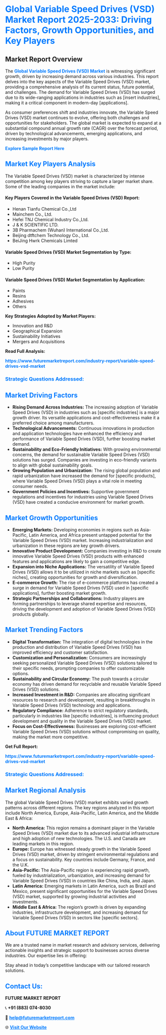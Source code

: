 <h1 style="color: #007BFF;">Global Variable Speed Drives (VSD) Market Report 2025-2033: Driving Factors, Growth Opportunities, and Key Players</h1>

<section id="overview">
<h2>Market Report Overview</h2>
<p>The <a href="https://www.futuremarketreport.com/industry-report/variable-speed-drives-vsd-market" style="color: #007BFF; text-decoration: none;"><strong>Global Variable Speed Drives (VSD) Market</strong></a> is witnessing significant growth, driven by increasing demand across various industries. This report delves into the key aspects of the Variable Speed Drives (VSD) market, providing a comprehensive analysis of its current status, future potential, and challenges. The demand for Variable Speed Drives (VSD) has surged due to its wide-ranging applications in industries such as [insert industries], making it a critical component in modern-day [applications].</p>
<p>As consumer preferences shift and industries innovate, the Variable Speed Drives (VSD) market continues to evolve, offering both challenges and opportunities for stakeholders. The global market is expected to expand at a substantial compound annual growth rate (CAGR) over the forecast period, driven by technological advancements, emerging applications, and increasing investments by major players.</p>
</section>

<section id="overview">
<p><a href="https://www.futuremarketreport.com/request-sample/reportId=33213" style="color: #007BFF; text-decoration: none;"><strong>Explore Sample Report Here</strong></a></p>
</section>

<section id="key-players">
<h2 style="color: #007BFF;">Market Key Players Analysis</h2>
<p>The Variable Speed Drives (VSD) market is characterized by intense competition among key players striving to capture a larger market share. Some of the leading companies in the market include:</p>
<h4>Key Players Covered in the Variable Speed Drives (VSD) Report:</h4>
<ul><li>Henan Tianfu Chemical Co.,Ltd</li><li>Mainchem Co., Ltd.</li><li>Hefei TNJ Chemical Industry Co.,Ltd.</li><li>J &amp; K SCIENTIFIC LTD.</li><li>3B Pharmachem (Wuhan) International Co.,Ltd.</li><li>Beijing dtftchem Technology Co., Ltd.</li><li>BeiJing Hwrk Chemicals Limted</li></ul>
<h4>Variable Speed Drives (VSD) Market Segmentation by Type:</h4>
<ul><li>High Purity</li><li>Low Purity</li></ul>

<h4>Variable Speed Drives (VSD) Market Segmentation by Application:</h4>
<ul><li>Paints</li><li>Resins</li><li>Adhesives</li><li>Others</li></ul>
<p><strong>Key Strategies Adopted by Market Players:</strong></p>
<ul>
<li>Innovation and R&D</li>
<li>Geographical Expansion</li>
<li>Sustainability Initiatives</li>
<li>Mergers and Acquisitions</li>
</ul>
</section>

<section>
<p><strong>Read Full Analysis: </strong></p><a href="https://www.futuremarketreport.com/industry-report/variable-speed-drives-vsd-market" style="color: #007BFF; text-decoration: none;"><strong>https://www.futuremarketreport.com/industry-report/variable-speed-drives-vsd-market</strong></a>
<h3 style="color: #007BFF;">Strategic Questions Addressed:</h3>
</section>

<section id="driving-factors">
<h2 style="color: #007BFF;">Market Driving Factors</h2>
<ul>
<li><strong>Rising Demand Across Industries:</strong> The increasing adoption of Variable Speed Drives (VSD) in industries such as [specific industries] is a major growth driver. Its versatile applications and cost-effectiveness make it a preferred choice among manufacturers.</li>
<li><strong>Technological Advancements:</strong> Continuous innovations in production and application technologies have enhanced the efficiency and performance of Variable Speed Drives (VSD), further boosting market demand.</li>
<li><strong>Sustainability and Eco-Friendly Initiatives:</strong> With growing environmental concerns, the demand for sustainable Variable Speed Drives (VSD) solutions has surged. Companies are investing in eco-friendly variants to align with global sustainability goals.</li>
<li><strong>Growing Population and Urbanization:</strong> The rising global population and rapid urbanization have increased the demand for [specific products], where Variable Speed Drives (VSD) plays a vital role in meeting consumer needs.</li>
<li><strong>Government Policies and Incentives:</strong> Supportive government regulations and incentives for industries using Variable Speed Drives (VSD) have created a conducive environment for market growth.</li>
</ul>
</section>

<section id="growth-opportunities">
<h2 style="color: #007BFF;">Market Growth Opportunities</h2>
<ul>
<li><strong>Emerging Markets:</strong> Developing economies in regions such as Asia-Pacific, Latin America, and Africa present untapped potential for the Variable Speed Drives (VSD) market. Increasing industrialization and urbanization in these regions are key growth drivers.</li>
<li><strong>Innovative Product Development:</strong> Companies investing in R&D to create innovative Variable Speed Drives (VSD) products with enhanced features and applications are likely to gain a competitive edge.</li>
<li><strong>Expansion into Niche Applications:</strong> The versatility of Variable Speed Drives (VSD) allows it to be utilized in niche markets such as [specific niches], creating opportunities for growth and diversification.</li>
<li><strong>E-commerce Growth:</strong> The rise of e-commerce platforms has created a surge in demand for Variable Speed Drives (VSD) used in [specific applications], further boosting market growth.</li>
<li><strong>Strategic Partnerships and Collaborations:</strong> Industry players are forming partnerships to leverage shared expertise and resources, driving the development and adoption of Variable Speed Drives (VSD) products globally.</li>
</ul>
</section>

<section id="trending-factors">
<h2 style="color: #007BFF;">Market Trending Factors</h2>
<ul>
<li><strong>Digital Transformation:</strong> The integration of digital technologies in the production and distribution of Variable Speed Drives (VSD) has improved efficiency and customer satisfaction.</li>
<li><strong>Customization and Personalization:</strong> Consumers are increasingly seeking personalized Variable Speed Drives (VSD) solutions tailored to their specific needs, prompting companies to offer customizable options.</li>
<li><strong>Sustainability and Circular Economy:</strong> The push towards a circular economy has driven demand for recyclable and reusable Variable Speed Drives (VSD) solutions.</li>
<li><strong>Increased Investment in R&D:</strong> Companies are allocating significant resources to research and development, resulting in breakthroughs in Variable Speed Drives (VSD) technology and applications.</li>
<li><strong>Regulatory Compliance:</strong> Adherence to strict regulatory standards, particularly in industries like [specific industries], is influencing product development and quality in the Variable Speed Drives (VSD) market.</li>
<li><strong>Focus on Cost-Effectiveness:</strong> Businesses are exploring cost-efficient Variable Speed Drives (VSD) solutions without compromising on quality, making the market more competitive.</li>
</ul>
</section>

<section>
<p><strong>Get Full Report: </strong></p><a href="https://www.futuremarketreport.com/industry-report/variable-speed-drives-vsd-market" style="color: #007BFF; text-decoration: none;"><strong>https://www.futuremarketreport.com/industry-report/variable-speed-drives-vsd-market</strong></a>
<h3 style="color: #007BFF;">Strategic Questions Addressed:</h3>
</section>


<section id="regional-analysis">
<h2 style="color: #007BFF;">Market Regional Analysis</h2>
<p>The global Variable Speed Drives (VSD) market exhibits varied growth patterns across different regions. The key regions analyzed in this report include North America, Europe, Asia-Pacific, Latin America, and the Middle East & Africa:</p>
<ul>
<li><strong>North America:</strong> This region remains a dominant player in the Variable Speed Drives (VSD) market due to its advanced industrial infrastructure and high adoption of new technologies. The U.S. and Canada are leading markets in this region.</li>
<li><strong>Europe:</strong> Europe has witnessed steady growth in the Variable Speed Drives (VSD) market, driven by stringent environmental regulations and a focus on sustainability. Key countries include Germany, France, and the U.K.</li>
<li><strong>Asia-Pacific:</strong> The Asia-Pacific region is experiencing rapid growth, fueled by industrialization, urbanization, and increasing demand for Variable Speed Drives (VSD) in countries like China, India, and Japan.</li>
<li><strong>Latin America:</strong> Emerging markets in Latin America, such as Brazil and Mexico, present significant opportunities for the Variable Speed Drives (VSD) market, supported by growing industrial activities and investments.</li>
<li><strong>Middle East & Africa:</strong> The region’s growth is driven by expanding industries, infrastructure development, and increasing demand for Variable Speed Drives (VSD) in sectors like [specific sectors].</li>
</ul>
</section>

<footer>
<h2 style="color: #007BFF;">About FUTURE MARKET REPORT</h2>
<p>We are a trusted name in market research and advisory services, delivering actionable insights and strategic support to businesses across diverse industries. Our expertise lies in offering:</p>

<p>Stay ahead in today’s competitive landscape with our tailored research solutions.</p>

<h2 style="color: #007BFF;">Contact Us:</h2>
<p><strong>FUTURE MARKET REPORT</strong></p>
<p>📞 <strong>+91 (883) 074-8030</strong></p>
<p>📧 <strong><a href="mailto:help@futuremarketreport.com" style="color: #007BFF;">help@futuremarketreport.com</a></strong></p>
<p>🌐 <strong><a href="https://www.futuremarketreport.com/" style="color: #007BFF;">Visit Our Website</a></strong></p>
</footer>
